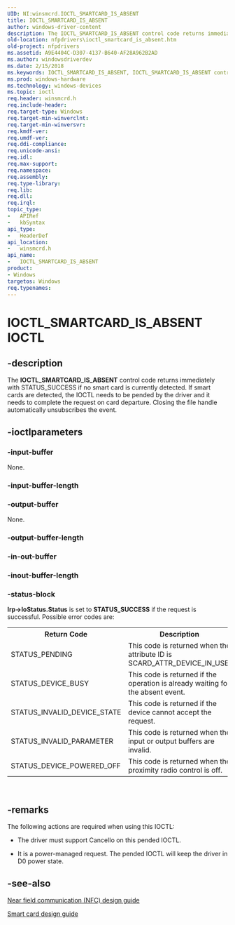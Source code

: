 ```yaml
---
UID: NI:winsmcrd.IOCTL_SMARTCARD_IS_ABSENT
title: IOCTL_SMARTCARD_IS_ABSENT
author: windows-driver-content
description: The IOCTL_SMARTCARD_IS_ABSENT control code returns immediately with STATUS_SUCCESS if no smart card is currently detected.
old-location: nfpdrivers\ioctl_smartcard_is_absent.htm
old-project: nfpdrivers
ms.assetid: A9E4404C-D307-4137-B640-AF28A962B2AD
ms.author: windowsdriverdev
ms.date: 2/15/2018
ms.keywords: IOCTL_SMARTCARD_IS_ABSENT, IOCTL_SMARTCARD_IS_ABSENT control, IOCTL_SMARTCARD_IS_ABSENT control code [Near-Field Proximity Drivers], nfpdrivers.ioctl_smartcard_is_absent, winsmcrd/IOCTL_SMARTCARD_IS_ABSENT
ms.prod: windows-hardware
ms.technology: windows-devices
ms.topic: ioctl
req.header: winsmcrd.h
req.include-header: 
req.target-type: Windows
req.target-min-winverclnt: 
req.target-min-winversvr: 
req.kmdf-ver: 
req.umdf-ver: 
req.ddi-compliance: 
req.unicode-ansi: 
req.idl: 
req.max-support: 
req.namespace: 
req.assembly: 
req.type-library: 
req.lib: 
req.dll: 
req.irql: 
topic_type:
-	APIRef
-	kbSyntax
api_type:
-	HeaderDef
api_location:
-	winsmcrd.h
api_name:
-	IOCTL_SMARTCARD_IS_ABSENT
product:
- Windows
targetos: Windows
req.typenames: 
---
```


# IOCTL_SMARTCARD_IS_ABSENT IOCTL


## -description


The <b>IOCTL_SMARTCARD_IS_ABSENT</b> 
   control code returns immediately with STATUS_SUCCESS if no smart card is currently detected. If smart cards are detected, the IOCTL needs to be pended by the driver and it needs to complete the request on card departure. Closing the file handle automatically unsubscribes the event.




## -ioctlparameters




### -input-buffer

None.


### -input-buffer-length



<text></text>




### -output-buffer

None.


### -output-buffer-length



<text></text>




### -in-out-buffer



<text></text>




### -inout-buffer-length



<text></text>




### -status-block

<b>Irp-&gt;IoStatus.Status</b> is set to <b>STATUS_SUCCESS</b> if the request is successful. Possible error codes are:

<table>
<tr>
<th>Return Code</th>
<th>Description</th>
</tr>
<tr>
<td>STATUS_PENDING</td>
<td>This code is returned when the attribute ID is SCARD_ATTR_DEVICE_IN_USE.</td>
</tr>
<tr>
<td>STATUS_DEVICE_BUSY</td>
<td>This code is returned if the operation is already waiting for the absent event.</td>
</tr>
<tr>
<td>STATUS_INVALID_DEVICE_STATE</td>
<td>This code is returned if the device cannot accept the request.
</td>
</tr>
<tr>
<td>STATUS_INVALID_PARAMETER</td>
<td>This code is returned when the input or output buffers are invalid.</td>
</tr>
<tr>
<td>STATUS_DEVICE_POWERED_OFF</td>
<td>This code is returned when the proximity radio control is off.</td>
</tr>
</table>
 


## -remarks



The following actions are required when using this IOCTL:<ul>
<li>

The driver must support CancelIo on this pended IOCTL.

</li>
<li>It is a power-managed request. The pended IOCTL will keep the driver in D0 power state.</li>
</ul>





## -see-also




<a href="http://go.microsoft.com/fwlink/p/?LinkID=785320">Near field communication (NFC) design guide</a>



<a href="https://msdn.microsoft.com/windows/hardware/drivers/nfc/design-guide-smart-card">Smart card design guide</a>
 

 

